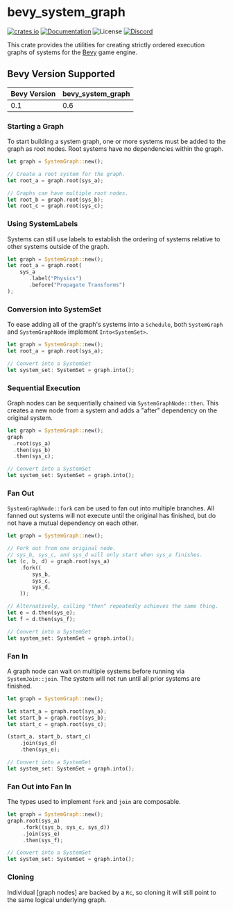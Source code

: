 # bevy_system_graph

[![crates.io](https://img.shields.io/crates/v/bevy_system_graph.svg)](https://crates.io/crates/bevy_system_graph)
[![Documentation](https://docs.rs/bevy_system_graph/badge.svg)](https://docs.rs/bevy_system_graph)
![License](https://img.shields.io/crates/l/bevy_system_graph)
[![Discord](https://img.shields.io/discord/151219753434742784.svg?label=&logo=discord&logoColor=ffffff&color=7389D8&labelColor=6A7EC2)](https://discord.gg/VuZhs9V)

This crate provides the utilities for creating strictly ordered execution graphs
of systems for the [Bevy][bevy] game engine.

## Bevy Version Supported

|Bevy Version|bevy\_system\_graph|
|:-----------|:------------------|
|0.1         |0.6                |

### Starting a Graph
To start building a system graph, one or more systems must be added to the graph
as root nodes. Root systems have no dependencies within the graph.
```rust
let graph = SystemGraph::new();

// Create a root system for the graph.
let root_a = graph.root(sys_a);

// Graphs can have multiple root nodes.
let root_b = graph.root(sys_b);
let root_c = graph.root(sys_c);
```

### Using SystemLabels
Systems can still use labels to establish the ordering of systems relative
to other systems outside of the graph.
```rust
let graph = SystemGraph::new();
let root_a = graph.root(
	sys_a
	   .label("Physics")
	   .before("Propagate Transforms")
);
```

### Conversion into SystemSet
To ease adding all of the graph's systems into a `Schedule`, both 
`SystemGraph` and `SystemGraphNode` implement `Into<SystemSet>`.
```rust
let graph = SystemGraph::new();
let root_a = graph.root(sys_a);

// Convert into a SystemSet
let system_set: SystemSet = graph.into();
```

### Sequential Execution
Graph nodes can be sequentially chained via `SystemGraphNode::then`. This 
creates a new node from a system and adds a "after" dependency on the original
system.
```rust
let graph = SystemGraph::new();
graph
  .root(sys_a)
  .then(sys_b)
  .then(sys_c);

// Convert into a SystemSet
let system_set: SystemSet = graph.into();
```

### Fan Out
`SystemGraphNode::fork` can be used to fan out into multiple branches. All fanned out systems will not execute
until the original has finished, but do not have a mutual dependency on each other.
```rust
let graph = SystemGraph::new();

// Fork out from one original node.
// sys_b, sys_c, and sys_d will only start when sys_a finishes.
let (c, b, d) = graph.root(sys_a)
    .fork((
        sys_b,
        sys_c,
        sys_d,
    ));

// Alternatively, calling "then" repeatedly achieves the same thing.
let e = d.then(sys_e);
let f = d.then(sys_f);

// Convert into a SystemSet
let system_set: SystemSet = graph.into();
```

### Fan In
A graph node can wait on multiple systems before running via `SystemJoin::join`. 
The system will not run until all prior systems are finished.
```rust
let graph = SystemGraph::new();

let start_a = graph.root(sys_a);
let start_b = graph.root(sys_b);
let start_c = graph.root(sys_c);

(start_a, start_b, start_c)
    .join(sys_d)
    .then(sys_e);

// Convert into a SystemSet
let system_set: SystemSet = graph.into();
```

### Fan Out into Fan In
The types used to implement `fork` and `join` are composable.
```rust
let graph = SystemGraph::new();
graph.root(sys_a)
     .fork((sys_b, sys_c, sys_d))
     .join(sys_e)
     .then(sys_f);

// Convert into a SystemSet
let system_set: SystemSet = graph.into();
```

### Cloning
Individual [graph nodes] are backed by a `Rc`, so cloning it will still 
point to the same logical underlying graph.

[bevy]: https://bevyengine.org/